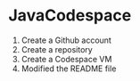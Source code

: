 # JavaCodespace

1. Create a Github account
2. Create a repository
3. Create a Codespace VM
4. Modified the README file